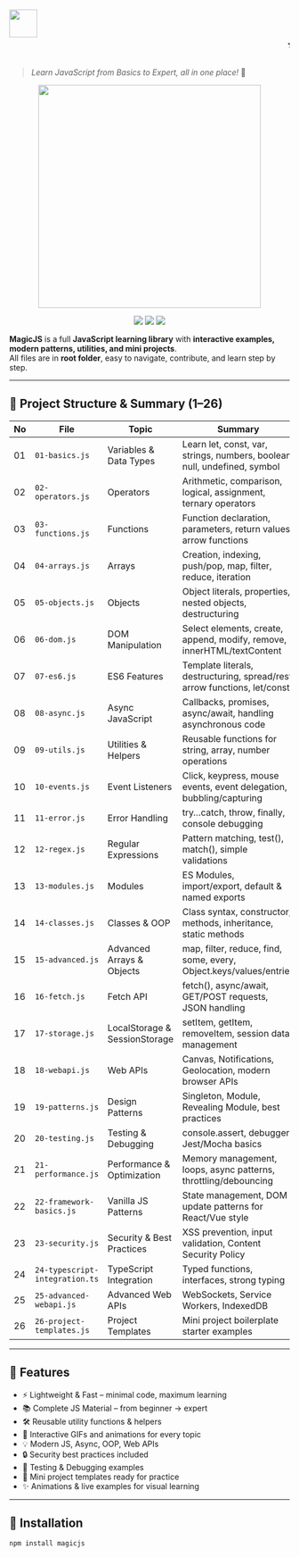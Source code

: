 # <img src="assets/magic-title.gif" width="50"/> <marquee behavior="scroll" direction="left">✨ Magic Javascript ✨</marquee>
> _Learn JavaScript from Basics to Expert, all in one place!_ 🌟

<p align="center">
  <img src="assets/magic.gif" width="400"/>
</p>

<p align="center">
  <img src="https://img.shields.io/badge/license-MIT-green?style=flat-square"/>
  <img src="https://img.shields.io/badge/Level-Beginner%20→%20Expert-blue?style=flat-square"/>
  <img src="https://img.shields.io/badge/Interactive%20&%20Fun-%E2%9C%A8-orange?style=flat-square"/>
</p>

**MagicJS** is a full **JavaScript learning library** with **interactive examples, modern patterns, utilities, and mini projects**.  
All files are in **root folder**, easy to navigate, contribute, and learn step by step.

---

## 📂 Project Structure & Summary (1–26)

| No | File | Topic | Summary |
|----|------|-------|---------|
|01|`01-basics.js`|Variables & Data Types|Learn let, const, var, strings, numbers, boolean, null, undefined, symbol|
|02|`02-operators.js`|Operators|Arithmetic, comparison, logical, assignment, ternary operators|
|03|`03-functions.js`|Functions|Function declaration, parameters, return values, arrow functions|
|04|`04-arrays.js`|Arrays|Creation, indexing, push/pop, map, filter, reduce, iteration|
|05|`05-objects.js`|Objects|Object literals, properties, nested objects, destructuring|
|06|`06-dom.js`|DOM Manipulation|Select elements, create, append, modify, remove, innerHTML/textContent|
|07|`07-es6.js`|ES6 Features|Template literals, destructuring, spread/rest, arrow functions, let/const|
|08|`08-async.js`|Async JavaScript|Callbacks, promises, async/await, handling asynchronous code|
|09|`09-utils.js`|Utilities & Helpers|Reusable functions for string, array, number operations|
|10|`10-events.js`|Event Listeners|Click, keypress, mouse events, event delegation, bubbling/capturing|
|11|`11-error.js`|Error Handling|try…catch, throw, finally, console debugging|
|12|`12-regex.js`|Regular Expressions|Pattern matching, test(), match(), simple validations|
|13|`13-modules.js`|Modules|ES Modules, import/export, default & named exports|
|14|`14-classes.js`|Classes & OOP|Class syntax, constructor, methods, inheritance, static methods|
|15|`15-advanced.js`|Advanced Arrays & Objects|map, filter, reduce, find, some, every, Object.keys/values/entries|
|16|`16-fetch.js`|Fetch API|fetch(), async/await, GET/POST requests, JSON handling|
|17|`17-storage.js`|LocalStorage & SessionStorage|setItem, getItem, removeItem, session data management|
|18|`18-webapi.js`|Web APIs|Canvas, Notifications, Geolocation, modern browser APIs|
|19|`19-patterns.js`|Design Patterns|Singleton, Module, Revealing Module, best practices|
|20|`20-testing.js`|Testing & Debugging|console.assert, debugger, Jest/Mocha basics|
|21|`21-performance.js`|Performance & Optimization|Memory management, loops, async patterns, throttling/debouncing|
|22|`22-framework-basics.js`|Vanilla JS Patterns|State management, DOM update patterns for React/Vue style|
|23|`23-security.js`|Security & Best Practices|XSS prevention, input validation, Content Security Policy|
|24|`24-typescript-integration.ts`|TypeScript Integration|Typed functions, interfaces, strong typing|
|25|`25-advanced-webapi.js`|Advanced Web APIs|WebSockets, Service Workers, IndexedDB|
|26|`26-project-templates.js`|Project Templates|Mini project boilerplate starter examples|

---

## 🚀 Features

- ⚡ Lightweight & Fast – minimal code, maximum learning  
- 📚 Complete JS Material – from beginner → expert  
- 🛠️ Reusable utility functions & helpers  
- 🎨 Interactive GIFs and animations for every topic  
- 💡 Modern JS, Async, OOP, Web APIs  
- 🔒 Security best practices included  
- 🧪 Testing & Debugging examples  
- 🎁 Mini project templates ready for practice  
- ✨ Animations & live examples for visual learning  

---

## 📌 Installation

```bash
npm install magicjs
